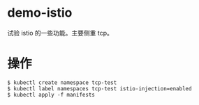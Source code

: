 # demo-istio

试验 istio 的一些功能。主要侧重 tcp。

# 操作

```
$ kubectl create namespace tcp-test
$ kubectl label namespaces tcp-test istio-injection=enabled
$ kubectl apply -f manifests
```
